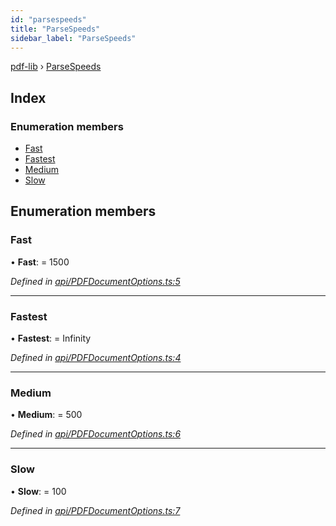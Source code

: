 ```yaml
---
id: "parsespeeds"
title: "ParseSpeeds"
sidebar_label: "ParseSpeeds"
---
```


[pdf-lib](../index.md) › [ParseSpeeds](parsespeeds.md)

## Index

### Enumeration members

* [Fast](parsespeeds.md#fast)
* [Fastest](parsespeeds.md#fastest)
* [Medium](parsespeeds.md#medium)
* [Slow](parsespeeds.md#slow)

## Enumeration members

###  Fast

• **Fast**: = 1500

*Defined in [api/PDFDocumentOptions.ts:5](https://github.com/Hopding/pdf-lib/blob/30d2aa2/src/api/PDFDocumentOptions.ts#L5)*

___

###  Fastest

• **Fastest**: = Infinity

*Defined in [api/PDFDocumentOptions.ts:4](https://github.com/Hopding/pdf-lib/blob/30d2aa2/src/api/PDFDocumentOptions.ts#L4)*

___

###  Medium

• **Medium**: = 500

*Defined in [api/PDFDocumentOptions.ts:6](https://github.com/Hopding/pdf-lib/blob/30d2aa2/src/api/PDFDocumentOptions.ts#L6)*

___

###  Slow

• **Slow**: = 100

*Defined in [api/PDFDocumentOptions.ts:7](https://github.com/Hopding/pdf-lib/blob/30d2aa2/src/api/PDFDocumentOptions.ts#L7)*
